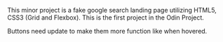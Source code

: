 This minor project is a fake google search landing page utilizing HTML5, CSS3 (Grid and Flexbox). This is the first project in the Odin Project.

Buttons need update to make them more function like when hovered.